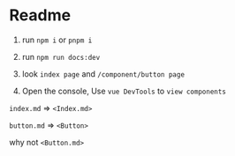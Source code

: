 # Readme

1. run ``npm i`` or ``pnpm i``

2. run ``npm run docs:dev``

3. look ``index page`` and  ``/component/button page``

4. Open the console, Use ``vue DevTools`` to  ``view components``

``index.md`` => ``<Index.md>``


``button.md`` => ``<Button>``  

 why not ``<Button.md>``